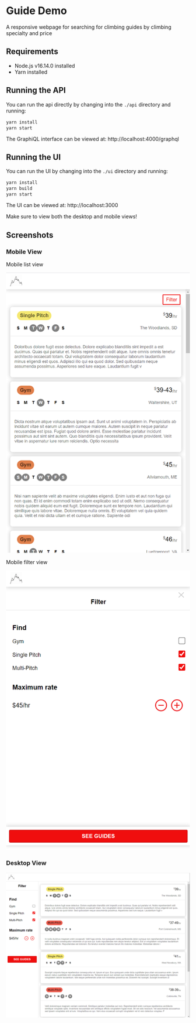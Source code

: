 # Guide Demo
A responsive webpage for searching for climbing guides by climbing specialty and price

## Requirements
- Node.js v16.14.0 installed
- Yarn installed

## Running the API

You can run the api directly by changing into the `./api` directory and running:

```
yarn install
yarn start
```
The GraphiQL interface can be viewed at: http://localhost:4000/graphql

## Running the UI

You can run the UI by changing into the `./ui` directory and running:
```
yarn install
yarn build
yarn start
```
The UI can be viewed at: http://localhost:3000

Make sure to view both the desktop and mobile views!

## Screenshots
### Mobile View
Mobile list view

![screenshot of mobile list view](./docs/images/mobile-list.png)

Mobile filter view

![screenshot of mobile filter view](./docs/images/mobile-filter.png)

### Desktop View
![screenshot of desktop view](./docs/images/desktop-list-and-filter.png)

